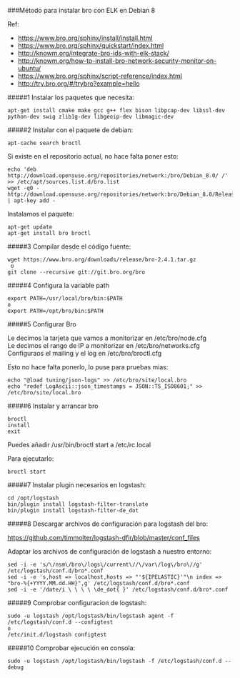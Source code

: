 ###Método para instalar bro con ELK en Debian 8

Ref:
* https://www.bro.org/sphinx/install/install.html
* https://www.bro.org/sphinx/quickstart/index.html
* http://knowm.org/integrate-bro-ids-with-elk-stack/
* http://knowm.org/how-to-install-bro-network-security-monitor-on-ubuntu/
* https://www.bro.org/sphinx/script-reference/index.html
* http://try.bro.org/#/trybro?example=hello


#####1 Instalar los paquetes que necesita:
```
apt-get install cmake make gcc g++ flex bison libpcap-dev libssl-dev python-dev swig zlib1g-dev libgeoip-dev libmagic-dev
```


#####2 Instalar con el paquete de debian:
```
apt-cache search broctl
```
Si existe en el repositorio actual, no hace falta poner esto:
```
echo 'deb http://download.opensuse.org/repositories/network:/bro/Debian_8.0/ /' >> /etc/apt/sources.list.d/bro.list  
wget -q0 - http://download.opensuse.org/repositories/network:bro/Debian_8.0/Release.key | apt-key add -  
```
Instalamos el paquete:
```
apt-get update  
apt-get install bro broctl  
```


#####3 Compilar desde el código fuente:
```
wget https://www.bro.org/downloads/release/bro-2.4.1.tar.gz  
 o  
git clone --recursive git://git.bro.org/bro  
```

#####4 Configura la variable path
```
export PATH=/usr/local/bro/bin:$PATH  
o  
export PATH=/opt/bro/bin:$PATH  
```
#####5 Configurar Bro

Le decimos la tarjeta que vamos a monitorizar en /etc/bro/node.cfg  
Le decimos el rango de IP a monitorizar en /etc/bro/networks.cfg  
Configuraos el mailing y el log en /etc/bro/broctl.cfg

Esto no  hace falta ponerlo, lo puse para pruebas mias:
```
echo "@load tuning/json-logs" >> /etc/bro/site/local.bro  
echo "redef LogAscii::json_timestamps = JSON::TS_ISO8601;" >> /etc/bro/site/local.bro
```
#####6 Instalar y arrancar bro
```
broctl  
install  
exit
```
Puedes añadir /usr/bin/broctl start a /etc/rc.local

Para ejecutarlo:
```
broctl start  
```

#####7 Instalar plugin necesarios en logstash:
```
cd /opt/logstash  
bin/plugin install logstash-filter-translate  
bin/plugin install logstash-filter-de_dot
```

#####8 Descargar archivos de configuración para logstash del bro:

https://github.com/timmolter/logstash-dfir/blob/master/conf_files

Adaptar los archivos de configuración de logstash a nuestro entorno:
```
sed -i -e 's/\/nsm\/bro\/logs\/current\//\/var\/log\/bro\//g' /etc/logstash/conf.d/bro*.conf  
sed -i -e 's,host => localhost,hosts => "'${IPELASTIC}'"\n index => "bro-%{+YYYY.MM.dd.HH}",g' /etc/logstash/conf.d/bro*.conf  
sed -i -e '/date/i \ \ \ \ \de_dot{ }' /etc/logstash/conf.d/bro*.conf
```

#####9 Comprobar configuracion de logstash:
```
sudo -u logstash /opt/logstash/bin/logstash agent -f /etc/logstash/conf.d --configtest
o
/etc/init.d/logstash configtest
```

#####10 Comprobar ejecución en consola:
```
sudo -u logstash /opt/logstash/bin/logstash -f /etc/logstash/conf.d --debug
```
